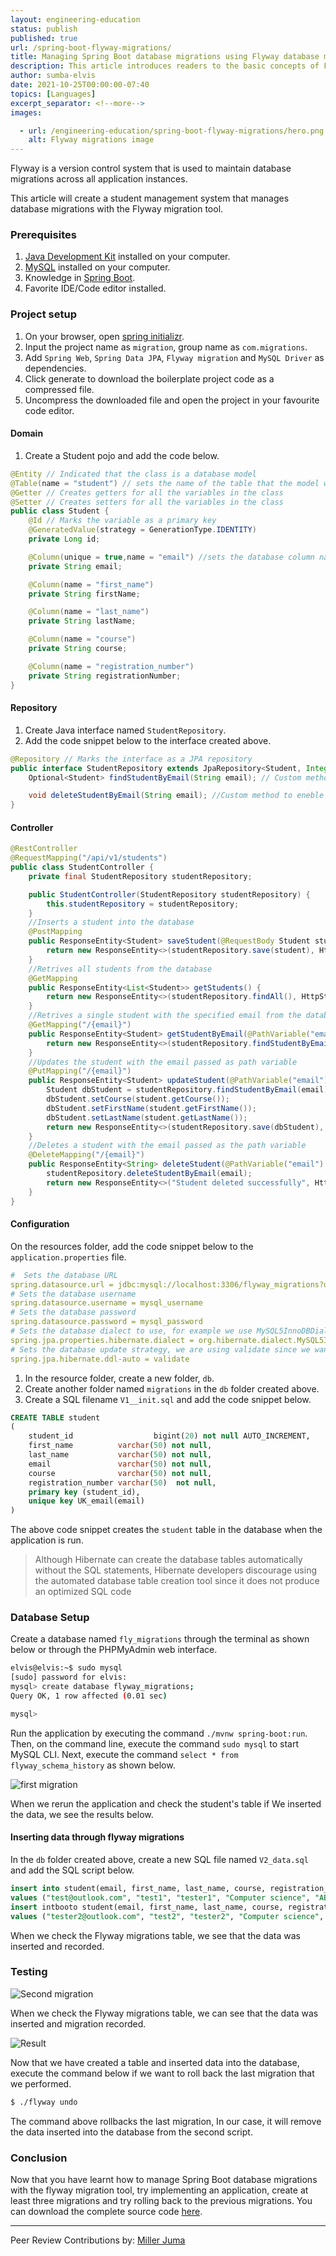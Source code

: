 ```yaml
---
layout: engineering-education
status: publish
published: true
url: /spring-boot-flyway-migrations/
title: Managing Spring Boot database migrations using Flyway database migration tool
description: This article introduces readers to the basic concepts of Flyway, a version control system
author: sumba-elvis
date: 2021-10-25T00:00:00-07:40
topics: [Languages]
excerpt_separator: <!--more-->
images:

  - url: /engineering-education/spring-boot-flyway-migrations/hero.png
    alt: Flyway migrations image
---
```

Flyway is a version control system that is used to maintain database migrations across all application instances.
<!--more-->
This article will create a student management system that manages database migrations with the Flyway migration tool. 

### Prerequisites
1. [Java Development Kit](https://www.oracle.com/java/technologies/downloads/) installed on your computer.
2. [MySQL](https://www.mysql.com/) installed on your computer.
3. Knowledge in [Spring Boot](https://spring.io/projects/spring-boot).
4. Favorite IDE/Code editor installed.
   
### Project setup
1. On your browser, open [spring initializr](https://start.spring.io/).
2. Input the project name as `migration`, group name as `com.migrations`.
3. Add `Spring Web`, `Spring Data JPA`, `Flyway migration` and `MySQL Driver` as dependencies.
4. Click generate to download the boilerplate project code as a compressed file.
5. Uncompress the downloaded file and open the project in your favourite code editor.
   
#### Domain
1. Create a Student pojo and add the code below.
```java
@Entity // Indicated that the class is a database model
@Table(name = "student") // sets the name of the table that the model with mapped to
@Getter // Creates getters for all the variables in the class
@Setter // Creates setters for all the variables in the class
public class Student {
    @Id // Marks the variable as a primary key 
    @GeneratedValue(strategy = GenerationType.IDENTITY)
    private Long id;

    @Column(unique = true,name = "email") //sets the database column name and sets it to unique
    private String email;

    @Column(name = "first_name")
    private String firstName;

    @Column(name = "last_name")
    private String lastName;

    @Column(name = "course")
    private String course;

    @Column(name = "registration_number")
    private String registrationNumber;
}

```

#### Repository
1. Create Java interface named `StudentRepository`.
2. Add the code snippet below to the interface created above.
```java
@Repository // Marks the interface as a JPA repository
public interface StudentRepository extends JpaRepository<Student, Integer> {
    Optional<Student> findStudentByEmail(String email); // Custom method to enable quering a student by email address

    void deleteStudentByEmail(String email); //Custom method to eneble deletion of a student by email address
}

```

#### Controller
```java
@RestController
@RequestMapping("/api/v1/students")
public class StudentController {
    private final StudentRepository studentRepository;

    public StudentController(StudentRepository studentRepository) {
        this.studentRepository = studentRepository;
    }
    //Inserts a student into the database
    @PostMapping
    public ResponseEntity<Student> saveStudent(@RequestBody Student student) {
        return new ResponseEntity<>(studentRepository.save(student), HttpStatus.CREATED);
    }
    //Retrives all students from the database
    @GetMapping
    public ResponseEntity<List<Student>> getStudents() {
        return new ResponseEntity<>(studentRepository.findAll(), HttpStatus.OK);
    }
    //Retrives a single student with the specified email from the database
    @GetMapping("/{email}")
    public ResponseEntity<Student> getStudentByEmail(@PathVariable("email") String email) {
        return new ResponseEntity<>(studentRepository.findStudentByEmail(email).orElseThrow(IllegalStateException::new), HttpStatus.OK);
    }
    //Updates the student with the email passed as path variable
    @PutMapping("/{email}")
    public ResponseEntity<Student> updateStudent(@PathVariable("email") String email, @RequestBody Student student) {
        Student dbStudent = studentRepository.findStudentByEmail(email).orElseThrow(IllegalAccessError::new);
        dbStudent.setCourse(student.getCourse());
        dbStudent.setFirstName(student.getFirstName());
        dbStudent.setLastName(student.getLastName());
        return new ResponseEntity<>(studentRepository.save(dbStudent), HttpStatus.OK);
    }
    //Deletes a student with the email passed as the path variable
    @DeleteMapping("/{email}")
    public ResponseEntity<String> deleteStudent(@PathVariable("email") String email) {
        studentRepository.deleteStudentByEmail(email);
        return new ResponseEntity<>("Student deleted successfully", HttpStatus.NO_CONTENT);
    }
}

```
#### Configuration
On the resources folder, add the code snippet below to the `application.properties` file. 
```yaml
#  Sets the database URL
spring.datasource.url = jdbc:mysql://localhost:3306/flyway_migrations?useSSL=false
# Sets the database username
spring.datasource.username = mysql_username
# Sets the database password
spring.datasource.password = mysql_password
# Sets the database dialect to use, for example we use MySQL5InnoDBDialect since we are using MySQL
spring.jpa.properties.hibernate.dialect = org.hibernate.dialect.MySQL5InnoDBDialect
# Sets the database update strategy, we are using validate since we want to validate if the update is correct the changes made to database
spring.jpa.hibernate.ddl-auto = validate

```
1. In the resource folder, create a new folder, `db`.
2. Create another folder named `migrations` in the `db` folder created above.
3. Create a SQL filename `V1__init.sql` and add the code snippet below.
   
```sql
CREATE TABLE student
(
    student_id                  bigint(20) not null AUTO_INCREMENT,
    first_name          varchar(50) not null,
    last_name           varchar(50) not null,
    email               varchar(50) not null,
    course              varchar(50) not null,
    registration_number varchar(50)  not null,
    primary key (student_id),
    unique key UK_email(email)
)
```
The above code snippet creates the `student` table in the database when the application is run. 

> Although Hibernate can create the database tables automatically without the SQL statements, Hibernate developers discourage using the automated database table creation tool since it does not produce an optimized SQL code

### Database Setup
Create a database named `fly_migrations` through the terminal as shown below or through the PHPMyAdmin web interface.

```bash
elvis@elvis:~$ sudo mysql
[sudo] password for elvis: 
mysql> create database flyway_migrations;
Query OK, 1 row affected (0.01 sec)

mysql> 
```
Run the application by executing the command `./mvnw spring-boot:run`. Then, on the command line, execute the command `sudo mysql` to start MySQL CLI. 
Next, execute the command `select * from flyway_schema_history` as shown below.

![first migration](/engineering-education/spring-boot-flyway-migrations/result-two.png)

When we rerun the application and check the student's table if We inserted the data, we see the results below.

#### Inserting data through flyway migrations
In the `db` folder created above, create a new SQL file named `V2_data.sql` and add the SQL script below.

```sql
insert into student(email, first_name, last_name, course, registration_number)
values ("test@outlook.com", "test1", "tester1", "Computer science", "ABA1112");
insert intbooto student(email, first_name, last_name, course, registration_number)
values ("tester2@outlook.com", "test2", "tester2", "Computer science", "ABA7712");

```
When we check the Flyway migrations table, we see that the data was inserted and recorded.

### Testing

![Second migration](/engineering-education/spring-boot-flyway-migrations/result.png)

When we check the Flyway migrations table, we can see that the data was inserted and migration recorded.

![Result](/engineering-education/spring-boot-flyway-migrations/data.png)

Now that we have created a table and inserted data into the database, execute the command below if we want to roll back the last migration that we performed.

```bash
$ ./flyway undo
```

The command above rollbacks the last migration, In our case, it will remove the data inserted into the database from the second script.

### Conclusion
Now that you have learnt how to manage Spring Boot database migrations with the flyway migration tool, try implementing an application, create at least three migrations and try rolling back to the previous migrations. You can download the complete source code [here]().

---
Peer Review Contributions by: [Miller Juma](/engineering-education/authors/miller-juma/)

